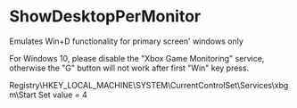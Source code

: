 # ShowDesktopPerMonitor
Emulates Win+D functionality for primary screen' windows only

For Windows 10, please disable the "Xbox Game Monitoring" service, otherwise the "G" button will not work after first "Win" key press. 

Registry\HKEY_LOCAL_MACHINE\SYSTEM\CurrentControlSet\Services\xbgm\Start
Set value = 4

